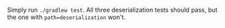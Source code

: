 Simply run `./gradlew test`. All three deserialization tests should pass, but the one with `path=deserialization` won't.

